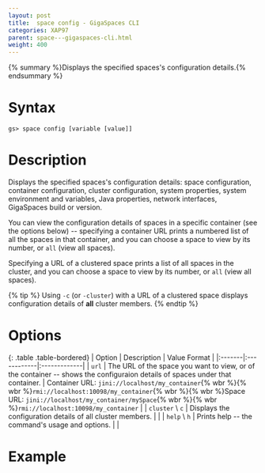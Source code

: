 ```yaml
---
layout: post
title:  space config - GigaSpaces CLI
categories: XAP97
parent: space---gigaspaces-cli.html
weight: 400
---
```


{% summary %}Displays the specified spaces's configuration details.{% endsummary %}

# Syntax

    gs> space config [variable [value]]

# Description

Displays the specified spaces's configuration details: space configuration, container configuration, cluster configuration, system properties, system environment and variables, Java properties, network interfaces, GigaSpaces build or version.

You can view the configuration details of spaces in a specific container (see the options below) -- specifying a container URL prints a numbered list of all the spaces in that container, and you can choose a space to view by its number, or `all` (view all spaces).

Specifying a URL of a clustered space prints a list of all spaces in the cluster, and you can choose a space to view by its number, or `all` (view all spaces).

{% tip %}
Using `-c` (or `-cluster`) with a URL of a clustered space displays configuration details of **all** cluster members.
{% endtip %}

# Options

{: .table .table-bordered}
| Option | Description | Value Format |
|:-------|:------------|:-------------|
| `url` | The URL of the space you want to view, or of the container -- shows the configuraion details of spaces under that container. | Container URL: `jini://localhost/my_container`{% wbr %}{% wbr %}`rmi://localhost:10098/my_container`{% wbr %}{% wbr %}Space URL: `jini://localhost/my_container/mySpace`{% wbr %}{% wbr %}`rmi://localhost:10098/my_container` |
| `cluster` \ `c` | Displays the configuration details of all cluster members. | |
| `help` \ `h` | Prints help -- the command's usage and options. | |

# Example

